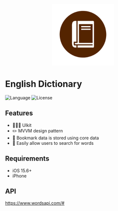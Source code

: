 <p align="center">
<img src="https://github.com/Latteyao/english_dictionary/blob/main/CombineAndMVVM/Assets.xcassets/AppIcon.appiconset/EnglishDictionaryIcon%20.png" width="200" />
</p>

 
# English Dictionary

![Language](https://img.shields.io/badge/language-swift-brightgreen) ![License](https://img.shields.io/badge/license-MIT-yellow)


## Features
- 🧑🏻‍💻 UIkit
- ✏️ MVVM design pattern
- 🔖 Bookmark data is stored using core data
- 📖 Easily allow users to search for words

## Requirements
- iOS 15.6+
- iPhone

## API
https://www.wordsapi.com/#
